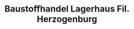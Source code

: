---
title: "Baustoffhandel Lagerhaus Fil. Herzogenburg"
url: /herzogenburg/baustoffhandel-lagerhaus-fil-herzogenburg/
shop: Baustoffe
---